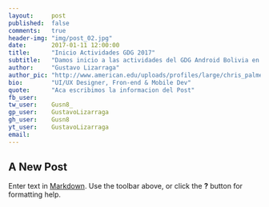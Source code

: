 ```yaml
---
layout:     post
published:  false
comments:   true
header-img: "img/post_02.jpg"
date:       2017-01-11 12:00:00
title:      "Inicio Actividades GDG 2017"
subtitle:   "Damos inicio a las actividades del GDG Android Bolivia en esta gestion 2017"
author:     "Gustavo Lizarraga"
author_pic: "http://www.american.edu/uploads/profiles/large/chris_palmer_profile_11.jpg"
bio:        "UI/UX Designer, Fron-end & Mobile Dev"
quote:      "Aca escribimos la informacion del Post"
fb_user:    
tw_user:    Gusn8_
gp_user:    GustavoLizarraga
gh_user:    Gusn8
yt_user:    GustavoLizarraga
email:      
---
```


## A New Post

Enter text in [Markdown](http://daringfireball.net/projects/markdown/). Use the toolbar above, or click the **?** button for formatting help.
